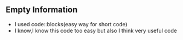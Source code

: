 ## Empty Information

* I used code::blocks(easy way for short code)
* I know,I know this code too easy but also I think very useful code
